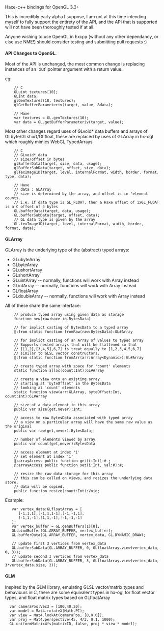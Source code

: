 Haxe-c++ bindings for OpenGL 3.3+

This is incredibly early alpha I suppose, I am not at this time intending myself to fully
support the entirety of the API, and the API that is supported will not have been
thoroughly tested if at all.

Anyone wishing to use OpenGL in hxcpp (without any other dependancy, or else use NME!)
should consider testing and submitting pull requests :)


#### API Changes to OpenGL.

Most of the API is unchanged, the most common change is replacing instances of an 'out' pointer argument with a return value.

eg:
```
    // C
    GLuint textures[10];
    GLint data;
    glGenTextures(10, textures);
    glGetBufferParameteriv(target, value, &data);

    // Haxe
    var textures = GL.genTextures(10);
    var data = GL.getBufferParameteriv(target, value);
```

Most other changes regard uses of GLvoid* data buffers and arrays of GLbyte/GLshort/GLfloat, these are replaced by uses of GLArray in hx-ogl which roughly mimics WebGL TypedArrays

```
    // C
    // GLvoid* data
    // size/offset in bytes
    glBufferData(target, size, data, usage);
    glBufferSubData(target, offset, size, data);
    glTexImage1D(target, level, internalFormat, width, border, format, type, data);
    
    // Haxe
    // data : GLArray
    // size is determined by the array, and offset is in 'element' counts.
    // i.e. if data type is GL_FLOAT, then a Haxe offset of 1xGL_FLOAT is a C offset of 4 bytes
    GL.bufferData(target, data, usage);
    GL.bufferSubData(target, offset, data);
    // GL data type is given by the array
    GL.texImage1D(target, level, internalFormat, width, border, format, data);
```

#### GLArray

GLArray is the underlying type of the (abstract) typed arrays:
* GLubyteArray
* GLbyteArray
* GLushortArray
* GLshortArray
* GLuintArray -- normally, functions will work with Array<GLuint> instead
* GLintArray -- normally, functions will work with Array<GLint> instead
* GLfloatArray
* GLdoubleArray -- normally, functions will work with Array<GLdouble> instead

All of these share the same interface:
```
    // produce typed array using given data as storage
    function new(raw:haxe.io.BytesData) 
    
    // for implict casting of BytesData to a typed array
    @:from static function fromRaw(raw:BytesData):GL#Array
    
    // for implict casting of an Array of values to typed array
    // Supports nested arrays that will be flattened so that
    // [[1,2],[3,4,5],6,7] is treat equally to [1,2,3,4,5,6,7]
    // similar to GLSL vector constructors.
    @:from static function fromArr(arr:Array<Dynamic>):GL#Array 
    
    // create typed array with space for 'count' elements
    static function alloc(count:Int):GL#Array 
    
    // create a view onto an existing array
    // starting at 'byteOffset' in the BytesData
    // looking at 'count' elements
    static function view(arr:GLArray, byteOffset:Int, count:Int):GL#Array
    
    // size of a data element in this array
    public var size(get,never):Int;
    
    // access to raw BytesData associated with typed array
    // a view on a particular array will have the same raw value as the original
    public var raw(get,never):BytesData;
    
    // number of elements viewed by array
    public var count(get,never):BytesData
    
    // access element at index 'i'
    // set element at index 'i'
    @:arrayAccess public function get(i:Int):# ;
    @:arrayAccess public function set(i:Int, val:#):#;
    
    // resize the raw data storage for this array
    // this can be called on views, and resizes the underlying data store.
    // data will be copied.
    public function resize(count:Int):Void;
```

Example:
```
   var vertex_data:GLfloatArray = [
      [-1,1,1],[-1,1,1-1],[-1,-1,1],
      [-1,1,-1],[1,1,-1],[-1,-1,-1]
   ];
   var vertex_buffer = GL.genBuffers(1)[0];
   GL.bindBuffer(GL.ARRAY_BUFFER, vertex_buffer);
   GL.bufferData(GL.ARRAY_BUFFER, vertex_data, GL.DYNAMIC_DRAW);
   
   // update first 3 vertices from vertex_data
   GL.bufferSubData(GL.ARRAY_BUFFER, 0, GLfloatArray.view(vertex_data, 0, 3));
   // update second 3 vertices from vertex_data
   GL.bufferSubData(GL.ARRAY_BUFFER, 3, GLfloatArray.view(vertex_data, 3*vertex_data.size, 3));
```

#### GLM

Inspired by the GLM library, emulating GLSL vector/matrix types and behaviours in C, there are some equivalent types in hx-ogl
for float vector types, and float matrix types based on GLfloatArray
```
  var cameraPos:Vec3 = [100,40,20];
  var model = Mat4.rotateX(Math.PI);
  var view = Mat4.lookAt(cameraPos, [0,0,0]);
  var proj = Mat4.perspective(45, 4/3, 0.1, 1000);
  GL.uniformMatrix4fv(matrixID, false, proj * view * model);
```  
  
